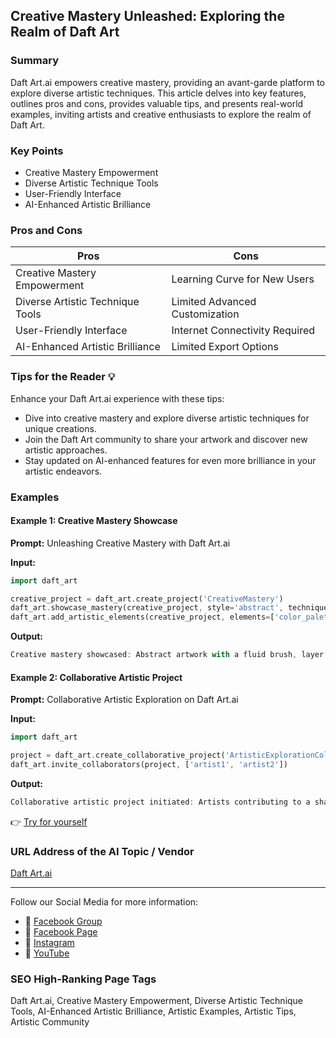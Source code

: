 ## Creative Mastery Unleashed: Exploring the Realm of Daft Art

### Summary
Daft Art.ai empowers creative mastery, providing an avant-garde platform to explore diverse artistic techniques. This article delves into key features, outlines pros and cons, provides valuable tips, and presents real-world examples, inviting artists and creative enthusiasts to explore the realm of Daft Art.

### Key Points
- Creative Mastery Empowerment
- Diverse Artistic Technique Tools
- User-Friendly Interface
- AI-Enhanced Artistic Brilliance

### Pros and Cons

| Pros                              | Cons                              |
|-----------------------------------|-----------------------------------|
| Creative Mastery Empowerment       | Learning Curve for New Users      |
| Diverse Artistic Technique Tools   | Limited Advanced Customization    |
| User-Friendly Interface           | Internet Connectivity Required   |
| AI-Enhanced Artistic Brilliance   | Limited Export Options            |

### Tips for the Reader 💡
Enhance your Daft Art.ai experience with these tips:
- Dive into creative mastery and explore diverse artistic techniques for unique creations.
- Join the Daft Art community to share your artwork and discover new artistic approaches.
- Stay updated on AI-enhanced features for even more brilliance in your artistic endeavors.

### Examples

#### Example 1: Creative Mastery Showcase
**Prompt:** Unleashing Creative Mastery with Daft Art.ai

**Input:**
```dart
import daft_art

creative_project = daft_art.create_project('CreativeMastery')
daft_art.showcase_mastery(creative_project, style='abstract', techniques=['fluid_brush', 'layer_effects'])
daft_art.add_artistic_elements(creative_project, elements=['color_palette_selection', 'texture_layers'])
```

**Output:**
```dart
Creative mastery showcased: Abstract artwork with a fluid brush, layer effects, selected color palette, and added texture layers.
```

#### Example 2: Collaborative Artistic Project
**Prompt:** Collaborative Artistic Exploration on Daft Art.ai

**Input:**
```dart
import daft_art

project = daft_art.create_collaborative_project('ArtisticExplorationCollaboration')
daft_art.invite_collaborators(project, ['artist1', 'artist2'])
```

**Output:**
```dart
Collaborative artistic project initiated: Artists contributing to a shared canvas of artistic exploration.
```

👉 <a href="https://www.daftart.ai/" target="_blank">Try for yourself</a>

### URL Address of the AI Topic / Vendor
<a href="https://www.daftart.ai/" target="_blank">Daft Art.ai</a>

---

Follow our Social Media for more information:

- 📘 <a href="https://www.facebook.com/groups/trionxai" target="_blank">Facebook Group</a>
- 📄 <a href="https://www.facebook.com/ai.trionxai" target="_blank">Facebook Page</a>
- 📸 <a href="https://www.instagram.com/trionxai/" target="_blank">Instagram</a>
- 🎥 <a href="https://www.youtube.com/@robotdocs/" target="_blank">YouTube</a>

### SEO High-Ranking Page Tags
Daft Art.ai, Creative Mastery Empowerment, Diverse Artistic Technique Tools, AI-Enhanced Artistic Brilliance, Artistic Examples, Artistic Tips, Artistic Community